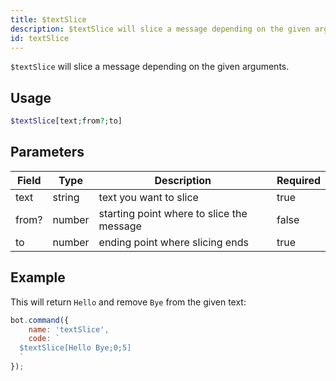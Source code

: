 ```yaml
---
title: $textSlice
description: $textSlice will slice a message depending on the given arguments.
id: textSlice
---
```


`$textSlice` will slice a message depending on the given arguments.

## Usage

```php
$textSlice[text;from?;to]
```

## Parameters

| Field | Type   | Description                               | Required |
|-------|--------|-------------------------------------------|----------|
| text  | string | text you want to slice                    | true     |
| from? | number | starting point where to slice the message | false    |
| to    | number | ending point where slicing ends           | true     |

## Example

This will return `Hello` and remove `Bye` from the given text:

```javascript
bot.command({
    name: 'textSlice',
    code: `
  $textSlice[Hello Bye;0;5]
  `
});
```